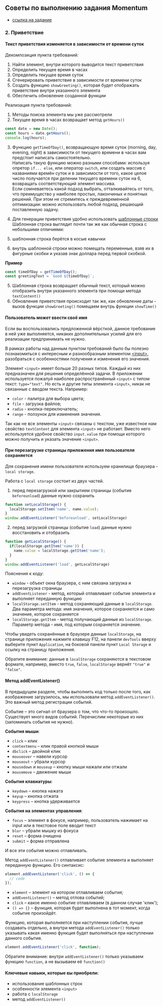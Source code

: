 ## Советы по выполнению задания Momentum
- [ссылка на задание](momentum-stage1.md)

### 2. Приветствие
#### Текст приветствия изменяется в зависимости от времени суток
Декомпозиция пункта требований:
1. Найти элемент, внутри которого выводится текст приветствия
2. Определить текущее время в часах
3. Определить текущее время суток
4. Сгенерировать приветствие в зависимости от времени суток
5. Создать функцию `showGreeting()`, которая будет отображать приветствие внутри указанного элемента
6. Обеспечить обновление созданной функции

Реализация пункта требований:
1. Методы поиска элемента мы уже рассмотрели
2. Текущее время в часах возвращает метод `getHours()`
```js
const date = new Date();
const hours = date.getHours();
console.log(hours);
```
3. Функцию `getTimeOfDay()`, возвращающую время суток (morning, day, evening, night) в зависимости от текущего времени в часах вам предстоит написать самостоятельно.  
Написать такую функцию можно разными способами: используя опретор `if... else`, или оператор `switch`, или создать массив с названиями времён суток и в зависимости от того, какое целое число получается при делении текущего времени суток на 6, возвращать соответствующий элемент массива.  
Если сомневаетесь какой подход выбрать, отталкивайтесь от того, что преимущество у наиболее простых, лакончиных и понятных решений. При этом не стремитесь к преждевременной оптимизации: можно использовать любой подход, решающий поставленную задачу.

4. Для генерации приветствия удобно использовать [шаблонные строки](https://developer.mozilla.org/ru/docs/Web/JavaScript/Reference/Template_literals)  
Шаблонная строка выглядит почти так же как обычная строка с небольшими отличиями:  
1. шаблонная строка берётся в косые кавычки  
2. внутрь шаблонной строки можно помещать переменные, взяв их в фигурные скобки и указав знак доллара перед первой скобкой.

**Пример**
```js
const timeOfDay = getTimeOfDay();
const greetingText = `Good ${timeOfDay}`;
```
5. Шаблонная строка возвращает обычный текст, который можно отобразить внутри указанного элемента при помощи метода `textContent()`
6. Обновление приветствия происходит так же, как обновление даты - вызов функции `showGreeting()` помещаем внутрь функции `showTime()` 

#### Пользователь может ввести своё имя
Если вы воспользовались предложенной вёрсткой, данное требование в ней уже выполняется, никаких дополнительных усилий для его реализации предпринимать не нужно. 

В рамках работы над данным пунктом требований было бы полезно познакомиться с интересным и разнообразным элементом [&lt;input&gt;](https://developer.mozilla.org/ru/docs/Web/HTML/Element/Input), разобраться с особенностями получения и изменения его значения.

Элемент `<input>` имеет больше 20 разных типов. Каждый из них предназначен для решения определённой задачи. В приложении используется пожалуй наиболее распространённый `<input>` с типом текст: `type="text"`. Но есть и другие типы элемента `<input>`, никак не связанные с вводом текста. Например: 
- `color` - палитра для выбора цвета;
- `file` - загрузка файлов;
- `radio` - кнопка-переключатель;
- `range` - ползунок для изменения значения.

Так как не все элементы `<input>` связаны с текстом, уже известное нам свойство `textContent` для элемента `<input>` не работает. Вместо него используется удобное свойство `input.value` при помощи которого можно получить и указать значение `<input>`.

#### При перезагрузке страницы приложения имя пользователя сохраняется
Для сохранения имени пользователя используем хранилище браузера - `local storage`.

Работа с `local storage` состоит из двух частей. 
1) перед перезагрузкой или закрытием страницы (событие `beforeunload`) данные нужно сохранить
```js
function setLocalStorage() {
  localStorage.setItem('name', name.value);
}
window.addEventListener('beforeunload', setLocalStorage)
```
2) перед загрузкой страницы (событие `load`) данные нужно восстановить и отобразить
```js
function getLocalStorage() {
  if(localStorage.getItem('name')) {
    name.value = localStorage.getItem('name');
  }
}
window.addEventListener('load', getLocalStorage)
```
Пояснения к коду:
- `window` - объект окна браузера, с ним связана загрузка и перезагрузка страницы  
- `addEventListener` - метод, который отлавливает событие элемента и выполняет переданную функцию
- `localStorage.setItem` - метод сохраняющий данные в `localStorage`. Два параметра метода: имя значения, которое сохраняется и само значение, которое сохраняется 
- `localStorage.getItem` - метод получающий данные из `localStorage`. Параметр метода - имя, под которым сохраняется значение.

Чтобы увидеть сохранённые в браузере данные `localStorage`, на странице приложения нажмите клавишу F12, на панели `devTools` вверху выберите пункт `Application`, на боковой панели пункт `Local Storage` и ссылку на страницу приложения.

Обратите внимание: данные в `localStorage` сохраняются в текстовом формате, например, вместо `true`, `false`, `localStorage` вернёт `"true"` и `"false"`.

#### Метод addEventListener()
В предыдущем разделе, чтобы выполнить код только после того, как изображение загрузилось, мы использовали метод `addEventListener()`. Это важный метод регистрации событий. 

Событие – это сигнал от браузера о том, что что-то произошло.  
Существует много видов событий. Перечислим некоторые из них (запоминать события не нужно).

**События мыши**:
- `click` – клик
- `contextmenu` – клик правой кнопкой мыши
- `dbclick` – двойной клик
- `mouseover` – навели курсор
- `mouseout` – убрали курсор
- `mousedown` и `mouseup` – кнопку мыши нажали или отжали
- `mousemove` – движение мыши

**События клавиатуры**:
- `keydown` – кнопка нажата
- `keyup` – кнопка отжата
- `keypress` – кнопка удерживается

**События на элементах управления**:
- `focus` – элемент в фокусе, например, пользователь нажимает на input или в текстовое поле вводит текст
- `blur` – убрали мышку из фокуса
- `reset` – форма очищена
- `submit` – форма отправлена

И все эти события можно отлавливать.

Метод `addEventListener()` отлавливает событие элемента и выполняет переданную функцию.
Его синтаксис:
```js
element.addEventListener('click', () => {
  // code
});
```
- `element` – элемент на котором отлавливаем события;
- `addEventListener()` – метод отлова событий;
- `click` – какое именно событие отлавливаем (в данном случае 'клик');
- `() => {}` – функция, которая будет выполнена в тот момент, когда событие произойдёт.

Функцию, которая выполняется при наступлении события, лучше создавать отдельно, а внутри метода `addEventListener()` только указывать какая именно функция будет выполняться при наступлении данного события. 
```js
element.addEventListener('click', function);
```
Обратите внимание: внутри `addEventListener()` только указываем функцию `function`, а не вызываем её `function()`

#### Ключевые навыки, которые вы приобрели:
- использование шаблонных строк
- особенности элемента `<input>`
- работа с `localStorage`
- метод `addEventListener()`